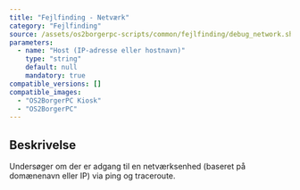 ```yaml
---
title: "Fejlfinding - Netværk"
category: "Fejlfinding"
source: /assets/os2borgerpc-scripts/common/fejlfinding/debug_network.sh
parameters:
  - name: "Host (IP-adresse eller hostnavn)"
    type: "string"
    default: null
    mandatory: true
compatible_versions: []
compatible_images:
  - "OS2BorgerPC Kiosk"
  - "OS2BorgerPC"
---
```


## Beskrivelse
Undersøger om der er adgang til en netværksenhed (baseret på domænenavn eller IP) via ping og traceroute.